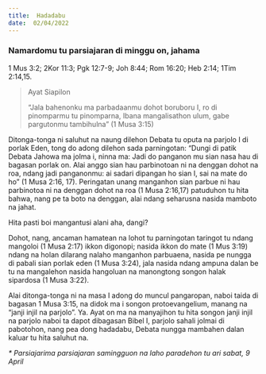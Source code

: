```yaml
---
title:  Hadadabu
date:  02/04/2022
---
```


### Namardomu tu parsiajaran di minggu on, jahama
1 Mus 3:2; 2Kor 11:3; Pgk 12:7-9; Joh 8:44; Rom 16:20; Heb 2:14; 1Tim 2:14,15.

> <p>Ayat Siapilon</p>
> “Jala bahenonku ma parbadaanmu dohot boruboru I, ro di pinomparmu tu pinomparna, Ibana mangalisathon ulum, gabe pargutonmu tambihulna” (1 Musa 3:15)

Ditonga-tonga ni saluhut na naung dilehon Debata tu oputa na parjolo I di porlak Eden, tong do adong dilehon sada parningotan: “Dungi di patik Debata Jahowa ma jolma i, ninna ma: Jadi do panganon mu sian nasa hau di bagasan porlak on. Alai anggo sian hau parbinotoan ni na denggan dohot na roa, ndang jadi panganonmu: ai sadari dipangan ho sian I, sai na mate do ho” (1 Musa 2:16, 17). Peringatan unang manganhon sian parbue ni hau parbinotoa ni na denggan dohot na roa (1 Musa 2:16,17) patuduhon tu hita bahwa, nang pe ta boto na denggan, alai ndang seharusna nasida mamboto na jahat.

Hita pasti boi mangantusi alani aha, dangi?

Dohot, nang, ancaman hamatean na lohot tu parningotan taringot tu ndang mangoloi (1 Musa 2:17) ikkon digonopi; nasida ikkon do mate (1 Mus 3:19) ndang na holan dilarang nalaho manganhon parbuaena, nasida pe nungga di pabali sian porlak eden (1 Musa 3:24), jala nasida ndang ampuna dalan be tu na mangalehon nasida hangoluan na manongtong songon halak sipardosa (1 Musa 3:22).

Alai ditonga-tonga ni na masa I adong do muncul pangaropan, naboi taida di bagasan 1 Musa 3:15, na didok ma i songon protoevangelium, manang na “janji injil na parjolo”. Ya. Ayat on ma na manyajihon tu hita songon janji injil na parjolo naboi ta dapot dibagasan Bibel I, parjolo sahali jolmai di pabotohon, nang pea dong hadadabu, Debata nungga mambahen dalan kaluar tu hita saluhut na.

_* Parsiajarima parsiajaran samingguon na laho paradehon tu ari sabat, 9 April_